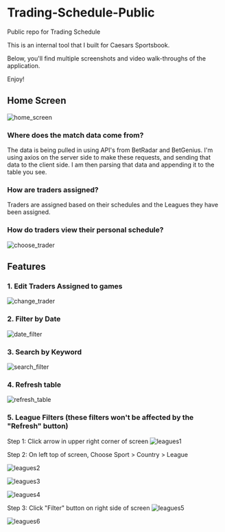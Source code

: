 # Trading-Schedule-Public
Public repo for Trading Schedule

This is an internal tool that I built for Caesars Sportsbook.

Below, you'll find multiple screenshots and video walk-throughs of the application.

Enjoy!


## Home Screen




![home_screen](https://user-images.githubusercontent.com/93163082/169713029-5ebd3564-bc1a-432f-801f-53b1d80c54ee.png)

### Where does the match data come from?
The data is being pulled in using API's from BetRadar and BetGenius. I'm using axios on the server side to make these requests, and sending that data to the client side.
I am then parsing that data and appending it to the table you see.

### How are traders assigned?
Traders are assigned based on their schedules and the Leagues they have been assigned.

### How do traders view their personal schedule?

![choose_trader](https://user-images.githubusercontent.com/93163082/169714710-533996f0-4629-4f38-99fe-67a4f22c06d8.gif)




## Features



### 1. Edit Traders Assigned to games

![change_trader](https://user-images.githubusercontent.com/93163082/169714868-bde8eb2c-b5ec-4a50-8e95-9505e8759316.gif)

### 2. Filter by Date

![date_filter](https://user-images.githubusercontent.com/93163082/169715010-25687427-7922-45be-abeb-b6cc405ae947.gif)

### 3. Search by Keyword

![search_filter](https://user-images.githubusercontent.com/93163082/169715362-83b72097-2642-4dd6-abf1-e0b8e6e4ebd0.gif)

### 4. Refresh table

![refresh_table](https://user-images.githubusercontent.com/93163082/169715428-2c5745ac-16a9-48ee-abaa-98d5f3c8b62c.gif)

### 5. League Filters (these filters won't be affected by the "Refresh" button)

  Step 1: Click arrow in upper right corner of screen
![leagues1](https://user-images.githubusercontent.com/93163082/169716133-efa9516b-447e-4636-ace8-cf9dff88c5c6.png)

  Step 2: On left top of screen, Choose Sport > Country > League

![leagues2](https://user-images.githubusercontent.com/93163082/169716256-f2df8c17-3b22-4cb0-bc1d-10b189283a6e.png)

![leagues3](https://user-images.githubusercontent.com/93163082/169716261-63ed2bb2-42ed-4cc0-8e37-8258f26f5870.png)

![leagues4](https://user-images.githubusercontent.com/93163082/169716268-a62b3fbe-8cf2-4683-80e3-dbdde128bb21.png)

  Step 3: Click "Filter" button on right side of screen
![leagues5](https://user-images.githubusercontent.com/93163082/169716276-f0702923-da90-4f89-a8ce-48591f0a20ac.png)

![leagues6](https://user-images.githubusercontent.com/93163082/169716278-93335281-8249-48c0-98a5-0cc6a3101987.png)











